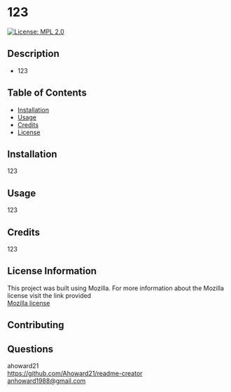 # 123
  [![License: MPL 2.0](https://img.shields.io/badge/License-MPL_2.0-brightgreen.svg)](https://opensource.org/licenses/MPL-2.0)

  ## Description

  * 123

  ## Table of Contents

* [Installation](#installation)
* [Usage](#usage)
* [Credits](#credits)
* [License](#license)


## Installation
123

## Usage

123

## Credits

123

## License Information

  This project was built using Mozilla. For more information about the Mozilla license visit the link provided    
[Mozilla license](https://opensource.org/licenses/MPL-2.0)

## Contributing

## Questions
ahoward21<br>
https://github.com/Ahoward21/readme-creator<br>
anhoward1988@gmail.com<br>
